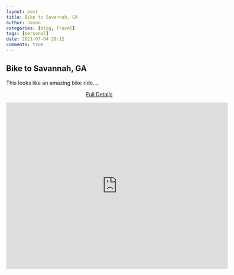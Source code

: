 ```yaml
---
layout: post
title: Bike to Savannah, GA
author: Jason
categories: [blog, Travel]
tags: [personal]
date: 2021-07-04 20:12
comments: true
---
```


## Bike to Savannah, GA  
  
This looks like an amazing bike ride....

<center>
  
<a href="https://goo.gl/maps/QQGbwJGTrjpi6W8u6">Full Details</a>  
  
<iframe src="https://www.google.com/maps/embed?pb=!1m28!1m12!1m3!1d596937.2817462693!2d-80.24696468194834!3d34.25763299884578!2m3!1f0!2f0!3f0!3m2!1i1024!2i768!4f13.1!4m13!3e1!4m5!1s0x89de61b98503ffff%3A0xdaeae6e196aa5c1f!2s23%20Bunn%20St%2C%20Amsterdam%2C%20NY%2012010-3541%2C%20USA!3m2!1d42.9432645!2d-74.1891558!4m5!1s0x88fb75fc78f20659%3A0x4e0c6751036020bc!2sSavannah%2C%20GA!3m2!1d32.0808989!2d-81.091203!5e0!3m2!1sen!2sus!4v1625184804520!5m2!1sen!2sus" width="600" height="450" style="border:0;" allowfullscreen="" loading="lazy"></iframe>
</center>
